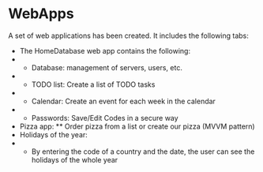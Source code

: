 # WebApps
A set of web applications has been created. It includes the following tabs:
* The HomeDatabase web app contains the following:
* * Database: management of servers, users, etc.
* * TODO list: Create a list of TODO tasks
* * Calendar: Create an event for each week in the calendar
* * Passwords: Save/Edit Codes in a secure way
* Pizza app:
** Order pizza from a list or create our pizza (MVVM pattern)
* Holidays of the year:
* * By entering the code of a country and the date, the user can see the holidays of the whole year
